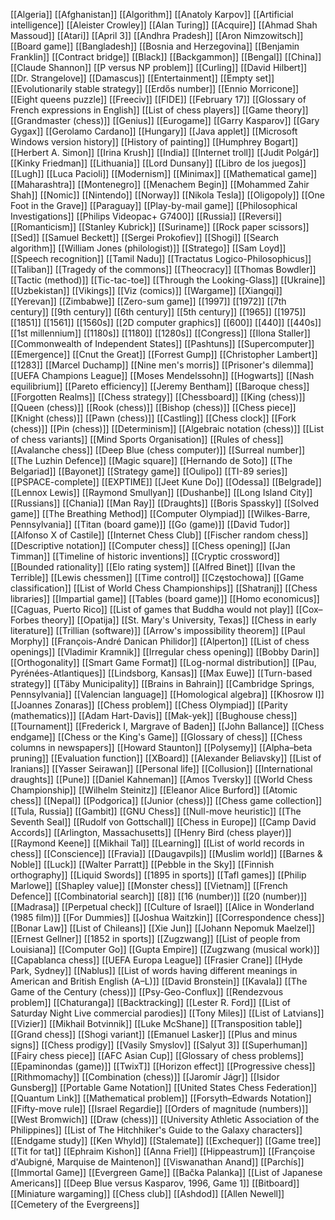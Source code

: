[[Algeria]]
[[Afghanistan]]
[[Algorithm]]
[[Anatoly Karpov]]
[[Artificial intelligence]]
[[Aleister Crowley]]
[[Alan Turing]]
[[Acquire]]
[[Ahmad Shah Massoud]]
[[Atari]]
[[April 3]]
[[Andhra Pradesh]]
[[Aron Nimzowitsch]]
[[Board game]]
[[Bangladesh]]
[[Bosnia and Herzegovina]]
[[Benjamin Franklin]]
[[Contract bridge]]
[[Black]]
[[Backgammon]]
[[Bengal]]
[[China]]
[[Claude Shannon]]
[[P versus NP problem]]
[[Curling]]
[[David Hilbert]]
[[Dr. Strangelove]]
[[Damascus]]
[[Entertainment]]
[[Empty set]]
[[Evolutionarily stable strategy]]
[[Erdős number]]
[[Ennio Morricone]]
[[Eight queens puzzle]]
[[Freeciv]]
[[FIDE]]
[[February 17]]
[[Glossary of French expressions in English]]
[[List of chess players]]
[[Game theory]]
[[Grandmaster (chess)]]
[[Genius]]
[[Eurogame]]
[[Garry Kasparov]]
[[Gary Gygax]]
[[Gerolamo Cardano]]
[[Hungary]]
[[Java applet]]
[[Microsoft Windows version history]]
[[History of painting]]
[[Humphrey Bogart]]
[[Herbert A. Simon]]
[[Irina Krush]]
[[India]]
[[Internet troll]]
[[Judit Polgár]]
[[Kinky Friedman]]
[[Lithuania]]
[[Lord Dunsany]]
[[Libro de los juegos]]
[[Lugh]]
[[Luca Pacioli]]
[[Modernism]]
[[Minimax]]
[[Mathematical game]]
[[Maharashtra]]
[[Montenegro]]
[[Menachem Begin]]
[[Mohammed Zahir Shah]]
[[Nomic]]
[[Nintendo]]
[[Norway]]
[[Nikola Tesla]]
[[Oligopoly]]
[[One Foot in the Grave]]
[[Paraguay]]
[[Play-by-mail game]]
[[Philosophical Investigations]]
[[Philips Videopac+ G7400]]
[[Russia]]
[[Reversi]]
[[Romanticism]]
[[Stanley Kubrick]]
[[Suriname]]
[[Rock paper scissors]]
[[Sed]]
[[Samuel Beckett]]
[[Sergei Prokofiev]]
[[Shogi]]
[[Search algorithm]]
[[William Jones (philologist)]]
[[Stratego]]
[[Sam Loyd]]
[[Speech recognition]]
[[Tamil Nadu]]
[[Tractatus Logico-Philosophicus]]
[[Taliban]]
[[Tragedy of the commons]]
[[Theocracy]]
[[Thomas Bowdler]]
[[Tactic (method)]]
[[Tic-tac-toe]]
[[Through the Looking-Glass]]
[[Ukraine]]
[[Uzbekistan]]
[[Vikings]]
[[Viz (comics)]]
[[Wargame]]
[[Xiangqi]]
[[Yerevan]]
[[Zimbabwe]]
[[Zero-sum game]]
[[1997]]
[[1972]]
[[7th century]]
[[9th century]]
[[6th century]]
[[5th century]]
[[1965]]
[[1975]]
[[1851]]
[[1561]]
[[1560s]]
[[2D computer graphics]]
[[600]]
[[440]]
[[440s]]
[[1st millennium]]
[[1180s]]
[[1180]]
[[1280s]]
[[Congress]]
[[Ilona Staller]]
[[Commonwealth of Independent States]]
[[Pashtuns]]
[[Supercomputer]]
[[Emergence]]
[[Cnut the Great]]
[[Forrest Gump]]
[[Christopher Lambert]]
[[1283]]
[[Marcel Duchamp]]
[[Nine men's morris]]
[[Prisoner's dilemma]]
[[UEFA Champions League]]
[[Moses Mendelssohn]]
[[Hogwarts]]
[[Nash equilibrium]]
[[Pareto efficiency]]
[[Jeremy Bentham]]
[[Baroque chess]]
[[Forgotten Realms]]
[[Chess strategy]]
[[Chessboard]]
[[King (chess)]]
[[Queen (chess)]]
[[Rook (chess)]]
[[Bishop (chess)]]
[[Chess piece]]
[[Knight (chess)]]
[[Pawn (chess)]]
[[Castling]]
[[Chess clock]]
[[Fork (chess)]]
[[Pin (chess)]]
[[Determinism]]
[[Algebraic notation (chess)]]
[[List of chess variants]]
[[Mind Sports Organisation]]
[[Rules of chess]]
[[Avalanche chess]]
[[Deep Blue (chess computer)]]
[[Surreal number]]
[[The Luzhin Defence]]
[[Magic square]]
[[Hernando de Soto]]
[[The Belgariad]]
[[Bayonet]]
[[Strategy game]]
[[Oulipo]]
[[TI-89 series]]
[[PSPACE-complete]]
[[EXPTIME]]
[[Jeet Kune Do]]
[[Odessa]]
[[Belgrade]]
[[Lennox Lewis]]
[[Raymond Smullyan]]
[[Dushanbe]]
[[Long Island City]]
[[Russians]]
[[Chania]]
[[Man Ray]]
[[Draughts]]
[[Boris Spassky]]
[[Solved game]]
[[The Breathing Method]]
[[Computer Olympiad]]
[[Wilkes-Barre, Pennsylvania]]
[[Titan (board game)]]
[[Go (game)]]
[[David Tudor]]
[[Alfonso X of Castile]]
[[Internet Chess Club]]
[[Fischer random chess]]
[[Descriptive notation]]
[[Computer chess]]
[[Chess opening]]
[[Jan Timman]]
[[Timeline of historic inventions]]
[[Cryptic crossword]]
[[Bounded rationality]]
[[Elo rating system]]
[[Alfred Binet]]
[[Ivan the Terrible]]
[[Lewis chessmen]]
[[Time control]]
[[Częstochowa]]
[[Game classification]]
[[List of World Chess Championships]]
[[Shatranj]]
[[Chess libraries]]
[[Impartial game]]
[[Tables (board game)]]
[[Homo economicus]]
[[Caguas, Puerto Rico]]
[[List of games that Buddha would not play]]
[[Cox–Forbes theory]]
[[Opatija]]
[[St. Mary's University, Texas]]
[[Chess in early literature]]
[[Trillian (software)]]
[[Arrow's impossibility theorem]]
[[Paul Morphy]]
[[François-André Danican Philidor]]
[[Alperton]]
[[List of chess openings]]
[[Vladimir Kramnik]]
[[Irregular chess opening]]
[[Bobby Darin]]
[[Orthogonality]]
[[Smart Game Format]]
[[Log-normal distribution]]
[[Pau, Pyrénées-Atlantiques]]
[[Lindsborg, Kansas]]
[[Max Euwe]]
[[Turn-based strategy]]
[[Täby Municipality]]
[[Brains in Bahrain]]
[[Cambridge Springs, Pennsylvania]]
[[Valencian language]]
[[Homological algebra]]
[[Khosrow I]]
[[Joannes Zonaras]]
[[Chess problem]]
[[Chess Olympiad]]
[[Parity (mathematics)]]
[[Adam Hart-Davis]]
[[Mak-yek]]
[[Bughouse chess]]
[[Tournament]]
[[Frederick I, Margrave of Baden]]
[[John Ballance]]
[[Chess endgame]]
[[Chess or the King's Game]]
[[Glossary of chess]]
[[Chess columns in newspapers]]
[[Howard Staunton]]
[[Polysemy]]
[[Alpha–beta pruning]]
[[Evaluation function]]
[[XBoard]]
[[Alexander Beliavsky]]
[[List of Iranians]]
[[Yasser Seirawan]]
[[Personal life]]
[[Collusion]]
[[International draughts]]
[[Pune]]
[[Daniel Kahneman]]
[[Amos Tversky]]
[[World Chess Championship]]
[[Wilhelm Steinitz]]
[[Eleanor Alice Burford]]
[[Atomic chess]]
[[Nepal]]
[[Podgorica]]
[[Junior (chess)]]
[[Chess game collection]]
[[Tula, Russia]]
[[Gambit]]
[[GNU Chess]]
[[Null-move heuristic]]
[[The Seventh Seal]]
[[Rudolf von Gottschall]]
[[Chess in Europe]]
[[Camp David Accords]]
[[Arlington, Massachusetts]]
[[Henry Bird (chess player)]]
[[Raymond Keene]]
[[Mikhail Tal]]
[[Learning]]
[[List of world records in chess]]
[[Conscience]]
[[Fravia]]
[[Daugavpils]]
[[Muslim world]]
[[Barnes & Noble]]
[[Luck]]
[[Walter Parratt]]
[[Pebble in the Sky]]
[[Finnish orthography]]
[[Liquid Swords]]
[[1895 in sports]]
[[Tafl games]]
[[Philip Marlowe]]
[[Shapley value]]
[[Monster chess]]
[[Vietnam]]
[[French Defence]]
[[Combinatorial search]]
[[8]]
[[16 (number)]]
[[20 (number)]]
[[Madrasa]]
[[Perpetual check]]
[[Culture of Israel]]
[[Alice in Wonderland (1985 film)]]
[[For Dummies]]
[[Joshua Waitzkin]]
[[Correspondence chess]]
[[Bonar Law]]
[[List of Chileans]]
[[Xie Jun]]
[[Johann Nepomuk Maelzel]]
[[Ernest Gellner]]
[[1852 in sports]]
[[Zugzwang]]
[[List of people from Louisiana]]
[[Computer Go]]
[[Gupta Empire]]
[[Zugzwang (musical work)]]
[[Capablanca chess]]
[[UEFA Europa League]]
[[Frasier Crane]]
[[Hyde Park, Sydney]]
[[Nablus]]
[[List of words having different meanings in American and British English (A–L)]]
[[David Bronstein]]
[[Kavala]]
[[The Game of the Century (chess)]]
[[Psy-Geo-Conflux]]
[[Rendezvous problem]]
[[Chaturanga]]
[[Backtracking]]
[[Lester R. Ford]]
[[List of Saturday Night Live commercial parodies]]
[[Tony Miles]]
[[List of Latvians]]
[[Vizier]]
[[Mikhail Botvinnik]]
[[Luke McShane]]
[[Transposition table]]
[[Grand chess]]
[[Shogi variant]]
[[Emanuel Lasker]]
[[Plus and minus signs]]
[[Chess prodigy]]
[[Vasily Smyslov]]
[[Salyut 3]]
[[Superhuman]]
[[Fairy chess piece]]
[[AFC Asian Cup]]
[[Glossary of chess problems]]
[[Epaminondas (game)]]
[[TwixT]]
[[Horizon effect]]
[[Progressive chess]]
[[Rithmomachy]]
[[Combination (chess)]]
[[Jaromír Jágr]]
[[Isidor Gunsberg]]
[[Portable Game Notation]]
[[United States Chess Federation]]
[[Quantum Link]]
[[Mathematical problem]]
[[Forsyth–Edwards Notation]]
[[Fifty-move rule]]
[[Israel Regardie]]
[[Orders of magnitude (numbers)]]
[[West Bromwich]]
[[Draw (chess)]]
[[University Athletic Association of the Philippines]]
[[List of The Hitchhiker's Guide to the Galaxy characters]]
[[Endgame study]]
[[Ken Whyld]]
[[Stalemate]]
[[Exchequer]]
[[Game tree]]
[[Tit for tat]]
[[Ephraim Kishon]]
[[Anna Friel]]
[[Hippeastrum]]
[[Françoise d'Aubigné, Marquise de Maintenon]]
[[Viswanathan Anand]]
[[Parchís]]
[[Immortal Game]]
[[Evergreen Game]]
[[Bačka Palanka]]
[[List of Japanese Americans]]
[[Deep Blue versus Kasparov, 1996, Game 1]]
[[Bitboard]]
[[Miniature wargaming]]
[[Chess club]]
[[Ashdod]]
[[Allen Newell]]
[[Cemetery of the Evergreens]]
